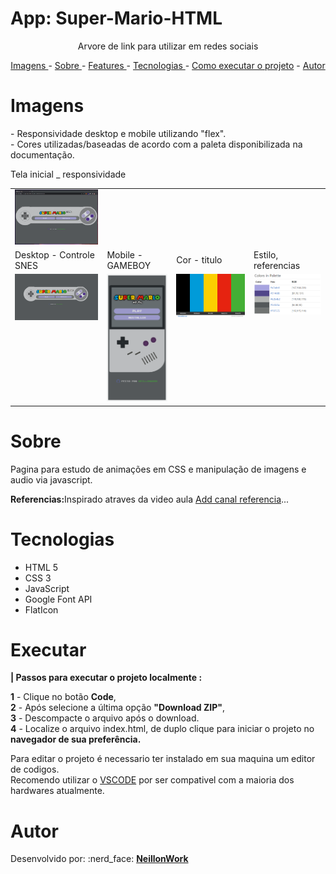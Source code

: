 # App: Super-Mario-HTML

<p align="center">Arvore de link para utilizar em redes sociais</p>

<p align="center">
<a href="#imagens">Imagens </a> -
<a href="#sobre">Sobre </a> -
<a href="#features">Features </a> -
<a href="#tecnologias">Tecnologias </a> -
<a href="#executar">Como executar o projeto</a> -
<a href="#autor">Autor </a>
</p>

# Imagens

<p>
- Responsividade desktop e mobile utilizando "flex".</br>
- Cores utilizadas/baseadas de acordo com a paleta disponibilizada na documentação.
</p>

<table>
 <tr>
 Tela inicial _ responsividade
 </tr>
   <tr>
     <td valign="top"><img src="./images/animacao.gif"></td>
  </tr>
  <tr>
    <td>Desktop - Controle SNES</td>
    <td>Mobile - GAMEBOY</td>
    <td>Cor - titulo</td>
    <td>Estilo, referencias</td>
  </tr>

  <tr>
    <td valign="top"><img src="./images/Desktop.png"></td>
    <td valign="top"><img src="./images/mobile.png"></td>  
    <td valign="top"><img src="./images/logoEstilo.png"></td>
    <td valign="top"><img src="./images/cores.png"></td>
  </tr>

 </table>

# Sobre

<p>
Pagina para estudo de animações em CSS e manipulação de imagens e audio via javascript.
</p>
<strong>Referencias:</strong><span>Inspirado atraves da video aula <a href="">Add canal referencia</a>...

# Tecnologias

<ul>
<li>HTML 5</li>
<li>CSS 3</li>
<li>JavaScript</li>
<li>Google Font API</li>
<li>FlatIcon</li>
</ul>

# Executar

<strong> | Passos para executar o projeto localmente :</strong>

<p>
<b>1</b> - Clique no botão <b>Code</b>,</br> 
<b>2</b> - Após selecione a última opção <b>"Download ZIP"</b>,</br>
<b>3</b> - Descompacte o arquivo após o download.</br>
<b>4</b> - Localize o arquivo index.html, de duplo clique para iniciar o projeto no <b>navegador de sua preferência.</b> </br>
</p>
<p>
Para editar o projeto é necessario ter instalado em sua maquina um editor de codigos.</br>
Recomendo utilizar o <a href="https://code.visualstudio.com/download" target="_blank">VSCODE</a> por ser compativel com a maioria dos hardwares atualmente. 
</p>

# Autor

<p>
Desenvolvido por: :nerd_face: <a href="https://github.com/NeillonWork"><strong> NeillonWork</strong>
</p>
